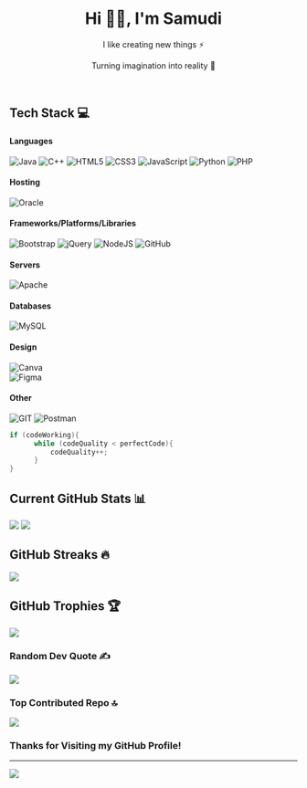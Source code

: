 <h1 align="center">Hi 👋🏻, I'm Samudi</h1>
<p align="center">I like creating new things ⚡</p>
<p align="center">Turning imagination into reality 🚀</p>
<p align="center">
 <a href="https://samudisenevirathne.github.io/MyPortfolio/" target="_blank"><img alt="" src="https://img.shields.io/badge/Portfolio-000?logo=vercel&logoColor=yellow&style=for-the-badge" style="vertical-align:center" /></a>
<a href="https://www.linkedin.com/in/samudi-senevirathne-b99744264/" target="_blank"><img alt="" src="https://img.shields.io/badge/LinkedIn-000?logo=linkedin&logoColor=0A66C2&style=for-the-badge" style="vertical-align:center" /></a></p>

## Tech Stack 💻
#### Languages
![Java](https://img.shields.io/badge/java-000?style=for-the-badge&logo=java)
![C++](https://img.shields.io/badge/c++-000?style=for-the-badge&logo=c%2B%2B&logoColor=ffdd54) 
![HTML5](https://img.shields.io/badge/html5-000?style=for-the-badge&logo=html5) 
![CSS3](https://img.shields.io/badge/css3-000?style=for-the-badge&logo=css3&logoColor=blue)
![JavaScript](https://img.shields.io/badge/javascript-000?style=for-the-badge&logo=javascript) 
![Python](https://img.shields.io/badge/python-000?style=for-the-badge&logo=python&logoColor=ffdd54) 
![PHP](https://img.shields.io/badge/php-000?style=for-the-badge&logo=php&logoColor=lightpurple) 

#### Hosting
![Oracle](https://img.shields.io/badge/Oracle-000?style=for-the-badge&logo=oracle)

#### Frameworks/Platforms/Libraries
![Bootstrap](https://img.shields.io/badge/bootstrap-000?style=for-the-badge&logo=bootstrap) 
![jQuery](https://img.shields.io/badge/jquery-000?style=for-the-badge&logo=jquery) 
![NodeJS](https://img.shields.io/badge/node.js-000?style=for-the-badge&logo=node.js)
![GitHub](https://img.shields.io/badge/GitHub-000?style=for-the-badge&logo=github) 

#### Servers
![Apache](https://img.shields.io/badge/apache-000?style=for-the-badge&logo=apache) 

#### Databases
![MySQL](https://img.shields.io/badge/mysql-000?style=for-the-badge&logo=mysql) 

#### Design
![Canva](https://img.shields.io/badge/Canva-000?style=for-the-badge&logo=Canva) 	
![Figma](https://img.shields.io/badge/figma-000?style=for-the-badge&logo=figma) 

#### Other
![GIT](https://img.shields.io/badge/Git-000?style=for-the-badge&logo=git)
![Postman](https://img.shields.io/badge/Postman-000?style=for-the-badge&logo=postman)


``` java
if (codeWorking){
      while (codeQuality < perfectCode){
          codeQuality++;
      }
}
```


## Current GitHub Stats 📊
![](https://github-readme-stats.vercel.app/api?username=samudiSenevirathne&theme=highcontrast&hide_border=false&include_all_commits=false&count_private=false)
![](https://github-readme-stats.vercel.app/api/top-langs/?username=samudiSenevirathne&theme=highcontrast&hide_border=false&include_all_commits=false&count_private=false&layout=compact)

## GitHub Streaks 🔥
![](https://github-readme-streak-stats.herokuapp.com/?user=samudiSenevirathne&theme=highcontrast&hide_border=false)


## GitHub Trophies 🏆
![](https://github-profile-trophy.vercel.app/?username=samudiSenevirathne&theme=gruvbox&no-frame=false&no-bg=true&margin-w=4)

### Random Dev Quote ✍️ 
![](https://quotes-github-readme.vercel.app/api?type=horizontal&theme=gruvbox)

### Top Contributed Repo 🔝 
![](https://github-contributor-stats.vercel.app/api?username=samudiSenevirathne&limit=5&theme=gruvbox&combine_all_yearly_contributions=true)

### Thanks for Visiting my GitHub Profile!

---
[![](https://visitcount.itsvg.in/api?id=samudiSenevirathne&icon=0&color=7)](https://visitcount.itsvg.in)

